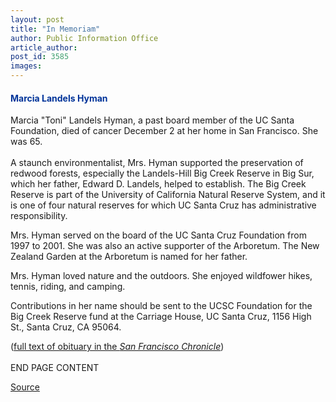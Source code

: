 ```yaml
---
layout: post
title: "In Memoriam"
author: Public Information Office
article_author: 
post_id: 3585
images:
---
```


<h4>
  <font color="#003399">Marcia Landels Hyman</font>
</h4>
<p>
  Marcia "Toni" Landels Hyman, a past board member of the UC Santa Foundation, died of cancer December 2 at her home in San Francisco. She was 65.<br>
  <br>
  A staunch environmentalist, Mrs. Hyman supported the preservation of redwood forests, especially the Landels-Hill Big Creek Reserve in Big Sur, which her father, Edward D. Landels, helped to establish. The Big Creek Reserve is part of the University of California Natural Reserve System, and it is one of four natural reserves for which UC Santa Cruz has administrative responsibility.
</p>
<p>
  Mrs. Hyman served on the board of the UC Santa Cruz Foundation from 1997 to 2001. She was also an active supporter of the Arboretum. The New Zealand Garden at the Arboretum is named for her father.
</p>
<p>
  Mrs. Hyman loved nature and the outdoors. She enjoyed wildfower hikes, tennis, riding, and camping.
</p>
<p>
  Contributions in her name should be sent to the UCSC Foundation for the Big Creek Reserve fund at the Carriage House, UC Santa Cruz, 1156 High St., Santa Cruz, CA 95064.
</p>
<p>
  (<a href="http://www.sfgate.com/cgi-bin/article.cgi?file=/chronicle/archive/2001/12/06/MN150610.DTL">full text of obituary in the <i>San Francisco Chronicle</i></a>)<br>
  <br>
  END PAGE CONTENT
</p>
<p><a href="http://www1.ucsc.edu/currents/01-02/12-10/inmemoriam.html" title="Permalink to inmemoriam">Source</a></p>
